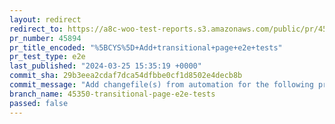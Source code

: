 ```yaml
---
layout: redirect
redirect_to: https://a8c-woo-test-reports.s3.amazonaws.com/public/pr/45894/e2e/index.html
pr_number: 45894
pr_title_encoded: "%5BCYS%5D+Add+transitional+page+e2e+tests"
pr_test_type: e2e
last_published: "2024-03-25 15:35:19 +0000"
commit_sha: 29b3eea2cdaf7dca54dfbbe0cf1d8502e4decb8b
commit_message: "Add changefile(s) from automation for the following project(s): wooco…"
branch_name: 45350-transitional-page-e2e-tests
passed: false
---
```


